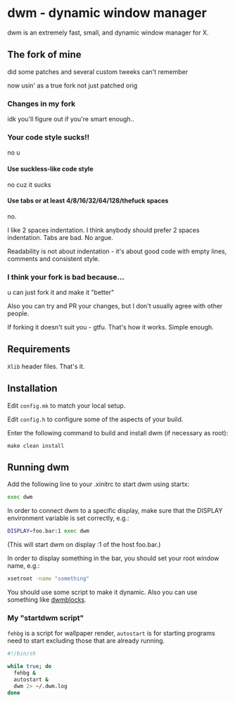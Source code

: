 # dwm - dynamic window manager

dwm is an extremely fast, small, and dynamic window manager for X.

## The fork of mine

did some patches and several custom tweeks can't remember

now usin' as a true fork not just patched orig

### Changes in my fork

idk you'll figure out if you're smart enough..

### Your code style sucks!!

no u

#### Use suckless-like code style

no cuz it sucks

#### Use tabs or at least 4/8/16/32/64/128/thefuck spaces

no.

I like 2 spaces indentation. I think anybody should prefer 2 spaces indentation.
Tabs are bad. No argue.

Readability is not about indentation - it's about good code with empty lines,
comments and consistent style.

### I think your fork is bad because...

u can just fork it and make it "better"

Also you can try and PR your changes, but I don't usually agree with other
people.

If forking it doesn't suit you - gtfu. That's how it works. Simple enough.

## Requirements

`Xlib` header files. That's it.

## Installation

Edit `config.mk` to match your local setup.

Edit `config.h` to configure some of the aspects of your build.

Enter the following command to build and install dwm (if necessary as root):

    make clean install

## Running dwm

Add the following line to your .xinitrc to start dwm using startx:

```sh
exec dwm
```

In order to connect dwm to a specific display, make sure that
the DISPLAY environment variable is set correctly, e.g.:

```sh
DISPLAY=foo.bar:1 exec dwm
```

(This will start dwm on display :1 of the host foo.bar.)

In order to display something in the bar, you should set your root window
name, e.g.:

```sh
xsetroot -name "something"
```

You should use some script to make it dynamic. Also you can use something like
[dwmblocks](https://github.com/torrinfail/dwmblocks).

### My "startdwm script"

`fehbg` is a script for wallpaper render, `autostart` is for starting programs
need to start excluding those that are already running.

```sh
#!/bin/sh

while true; do
  fehbg &
  autostart &
  dwm 2> ~/.dwm.log
done
```

